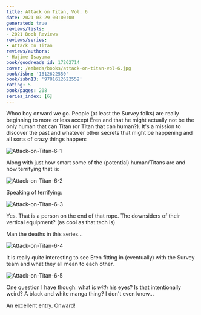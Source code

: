 ```yaml
---
title: Attack on Titan, Vol. 6
date: 2021-03-29 00:00:00
generated: true
reviews/lists:
- 2021 Book Reviews
reviews/series:
- Attack on Titan
reviews/authors:
- Hajime Isayama
book/goodreads_id: 17262714
cover: /embeds/books/attack-on-titan-vol-6.jpg
book/isbn: '1612622550'
book/isbn13: '9781612622552'
rating: 5
book/pages: 208
series_index: [6]
---
```

Whoo boy onward we go. People (at least the Survey folks) are really beginning to more or less accept Eren and that he might actually not be the only human that can Titan (or Titan that can human?). It's a mission to discover the past and whatever other secrets that might be happening and all sorts of crazy things happen:  

![Attack-on-Titan-6-1](/embeds/books/attachments/attack-on-titan-6-1.png)  

<!--more-->

Along with just how smart some of the (potential) human/Titans are and how terrifying that is:  

![Attack-on-Titan-6-2](/embeds/books/attachments/attack-on-titan-6-2.png)  

Speaking of terrifying:  

![Attack-on-Titan-6-3](/embeds/books/attachments/attack-on-titan-6-3.png)  

Yes. That is a person on the end of that rope. The downsiders of their vertical equipment? (as cool as that tech is)  

Man the deaths in this series...  

![Attack-on-Titan-6-4](/embeds/books/attachments/attack-on-titan-6-4.png)  

It is really quite interesting to see Eren fitting in (eventually) with the Survey team and what they all mean to each other.  

![Attack-on-Titan-6-5](/embeds/books/attachments/attack-on-titan-6-5.png)  

One question I have though: what is *with* his eyes? Is that intentionally weird? A black and white manga thing? I don't even know...  

An excellent entry. Onward!